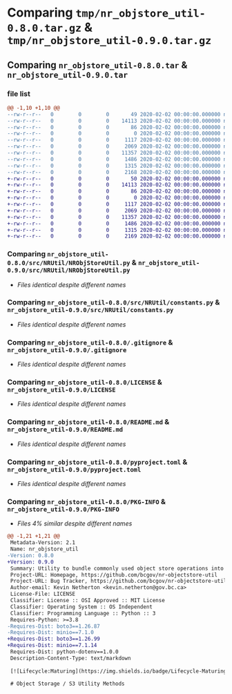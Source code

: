 # Comparing `tmp/nr_objstore_util-0.8.0.tar.gz` & `tmp/nr_objstore_util-0.9.0.tar.gz`

## Comparing `nr_objstore_util-0.8.0.tar` & `nr_objstore_util-0.9.0.tar`

### file list

```diff
@@ -1,10 +1,10 @@
--rw-r--r--   0        0        0       49 2020-02-02 00:00:00.000000 nr_objstore_util-0.8.0/requirements.txt
--rw-r--r--   0        0        0    14113 2020-02-02 00:00:00.000000 nr_objstore_util-0.8.0/src/NRUtil/NRObjStoreUtil.py
--rw-r--r--   0        0        0       86 2020-02-02 00:00:00.000000 nr_objstore_util-0.8.0/src/NRUtil/__about__.py
--rw-r--r--   0        0        0        0 2020-02-02 00:00:00.000000 nr_objstore_util-0.8.0/src/NRUtil/__init__.py
--rw-r--r--   0        0        0     1117 2020-02-02 00:00:00.000000 nr_objstore_util-0.8.0/src/NRUtil/constants.py
--rw-r--r--   0        0        0     2069 2020-02-02 00:00:00.000000 nr_objstore_util-0.8.0/.gitignore
--rw-r--r--   0        0        0    11357 2020-02-02 00:00:00.000000 nr_objstore_util-0.8.0/LICENSE
--rw-r--r--   0        0        0     1486 2020-02-02 00:00:00.000000 nr_objstore_util-0.8.0/README.md
--rw-r--r--   0        0        0     1315 2020-02-02 00:00:00.000000 nr_objstore_util-0.8.0/pyproject.toml
--rw-r--r--   0        0        0     2168 2020-02-02 00:00:00.000000 nr_objstore_util-0.8.0/PKG-INFO
+-rw-r--r--   0        0        0       50 2020-02-02 00:00:00.000000 nr_objstore_util-0.9.0/requirements.txt
+-rw-r--r--   0        0        0    14113 2020-02-02 00:00:00.000000 nr_objstore_util-0.9.0/src/NRUtil/NRObjStoreUtil.py
+-rw-r--r--   0        0        0       86 2020-02-02 00:00:00.000000 nr_objstore_util-0.9.0/src/NRUtil/__about__.py
+-rw-r--r--   0        0        0        0 2020-02-02 00:00:00.000000 nr_objstore_util-0.9.0/src/NRUtil/__init__.py
+-rw-r--r--   0        0        0     1117 2020-02-02 00:00:00.000000 nr_objstore_util-0.9.0/src/NRUtil/constants.py
+-rw-r--r--   0        0        0     2069 2020-02-02 00:00:00.000000 nr_objstore_util-0.9.0/.gitignore
+-rw-r--r--   0        0        0    11357 2020-02-02 00:00:00.000000 nr_objstore_util-0.9.0/LICENSE
+-rw-r--r--   0        0        0     1486 2020-02-02 00:00:00.000000 nr_objstore_util-0.9.0/README.md
+-rw-r--r--   0        0        0     1315 2020-02-02 00:00:00.000000 nr_objstore_util-0.9.0/pyproject.toml
+-rw-r--r--   0        0        0     2169 2020-02-02 00:00:00.000000 nr_objstore_util-0.9.0/PKG-INFO
```

### Comparing `nr_objstore_util-0.8.0/src/NRUtil/NRObjStoreUtil.py` & `nr_objstore_util-0.9.0/src/NRUtil/NRObjStoreUtil.py`

 * *Files identical despite different names*

### Comparing `nr_objstore_util-0.8.0/src/NRUtil/constants.py` & `nr_objstore_util-0.9.0/src/NRUtil/constants.py`

 * *Files identical despite different names*

### Comparing `nr_objstore_util-0.8.0/.gitignore` & `nr_objstore_util-0.9.0/.gitignore`

 * *Files identical despite different names*

### Comparing `nr_objstore_util-0.8.0/LICENSE` & `nr_objstore_util-0.9.0/LICENSE`

 * *Files identical despite different names*

### Comparing `nr_objstore_util-0.8.0/README.md` & `nr_objstore_util-0.9.0/README.md`

 * *Files identical despite different names*

### Comparing `nr_objstore_util-0.8.0/pyproject.toml` & `nr_objstore_util-0.9.0/pyproject.toml`

 * *Files identical despite different names*

### Comparing `nr_objstore_util-0.8.0/PKG-INFO` & `nr_objstore_util-0.9.0/PKG-INFO`

 * *Files 4% similar despite different names*

```diff
@@ -1,21 +1,21 @@
 Metadata-Version: 2.1
 Name: nr_objstore_util
-Version: 0.8.0
+Version: 0.9.0
 Summary: Utility to bundle commonly used object store operations into an easy to use module
 Project-URL: Homepage, https://github.com/bcgov/nr-objectstore-util
 Project-URL: Bug Tracker, https://github.com/bcgov/nr-objectstore-util/issues
 Author-email: Kevin Netherton <kevin.netherton@gov.bc.ca>
 License-File: LICENSE
 Classifier: License :: OSI Approved :: MIT License
 Classifier: Operating System :: OS Independent
 Classifier: Programming Language :: Python :: 3
 Requires-Python: >=3.8
-Requires-Dist: boto3==1.26.87
-Requires-Dist: minio==7.1.0
+Requires-Dist: boto3==1.26.99
+Requires-Dist: minio==7.1.14
 Requires-Dist: python-dotenv==1.0.0
 Description-Content-Type: text/markdown
 
 [![Lifecycle:Maturing](https://img.shields.io/badge/Lifecycle-Maturing-007EC6)](<Redirect-URL>)
 
 # Object Storage / S3 Utility Methods
```

